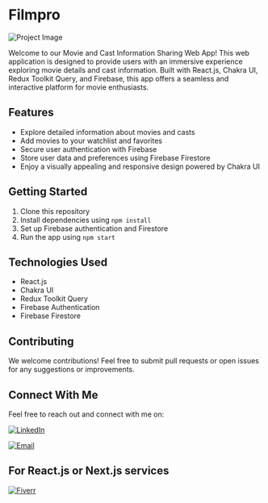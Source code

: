 # Filmpro

![Project Image](https://cdn.sanity.io/images/yuydehr2/production/b8255c4a9479ea4d7e5da31d716c129418fa18ad-1439x780.png)

Welcome to our Movie and Cast Information Sharing Web App! This web application is designed to provide users with an immersive experience exploring movie details and cast information. Built with React.js, Chakra UI, Redux Toolkit Query, and Firebase, this app offers a seamless and interactive platform for movie enthusiasts.

## Features

- Explore detailed information about movies and casts
- Add movies to your watchlist and favorites
- Secure user authentication with Firebase
- Store user data and preferences using Firebase Firestore
- Enjoy a visually appealing and responsive design powered by Chakra UI

## Getting Started

1. Clone this repository
2. Install dependencies using `npm install`
3. Set up Firebase authentication and Firestore
4. Run the app using `npm start`

## Technologies Used

- React.js
- Chakra UI
- Redux Toolkit Query
- Firebase Authentication
- Firebase Firestore

## Contributing

We welcome contributions! Feel free to submit pull requests or open issues for any suggestions or improvements.

## Connect With Me

Feel free to reach out and connect with me on:

[![LinkedIn](https://img.shields.io/badge/-LinkedIn-0077B5?style=for-the-badge&logo=linkedin&logoColor=white)](https://www.linkedin.com/in/saumyakanta-panda-reactjs-nextjs-developer)

[![Email](https://img.shields.io/badge/-Email-D14836?style=for-the-badge&logo=gmail&logoColor=white)](mailto:skdeveloper101@gmail.com)

## For React.js or Next.js services

[![Fiverr](https://img.shields.io/badge/-Fiverr-1DBF73?style=for-the-badge&logo=fiverr&logoColor=white)](https://www.fiverr.com/s/vVwg0W)
